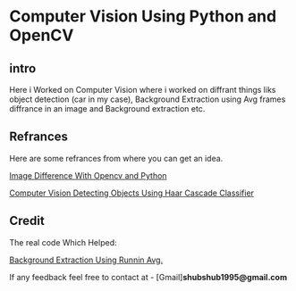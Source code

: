 # __Computer Vision Using Python and OpenCV__

## __intro__
Here i Worked on Computer Vision where i worked on diffrant things liks object detection (car in my case), 
Background Extraction using Avg frames diffrance in an image and Background extraction etc.

## __Refrances__

Here are some refrances from where you can get an idea.

[Image Difference With Opencv and Python](https://www.pyimagesearch.com/2017/06/19/image-difference-with-opencv-and-python/)

[Computer Vision Detecting Objects Using Haar Cascade Classifier](https://towardsdatascience.com/computer-vision-detecting-objects-using-haar-cascade-classifier-4585472829a9)

## __Credit__

The real code Which Helped:

[Background Extraction Using Runnin Avg.](http://opencvpython.blogspot.com/2012/07/background-extraction-using-running.html)

If any feedback feel free to contact at - [Gmail]__shubshub1995@gmail.com__
